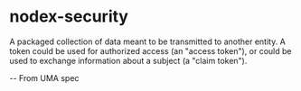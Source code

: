 # nodex-security

A packaged collection of data meant to be transmitted to another entity. A token could be used for authorized access (an "access token"), or could be used to exchange information about a subject (a "claim token").

-- From UMA spec